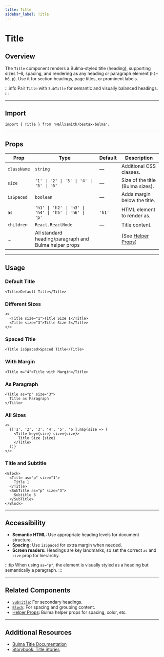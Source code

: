 ```yaml
---
title: Title
sidebar_label: Title
---
```


# Title

## Overview

The `Title` component renders a Bulma-styled title (heading), supporting sizes 1–6, spacing, and rendering as any heading or paragraph element (`h1`–`h6`, `p`). Use it for section headings, page titles, or prominent labels.

:::info
Pair `Title` with `SubTitle` for semantic and visually balanced headings.
:::

---

## Import

```tsx
import { Title } from '@allxsmith/bestax-bulma';
```

---

## Props

| Prop        | Type                                                  | Default | Description                                      |
| ----------- | ----------------------------------------------------- | ------- | ------------------------------------------------ |
| `className` | `string`                                              | —       | Additional CSS classes.                          |
| `size`      | `'1' \| '2' \| '3' \| '4' \| '5' \| '6'`              | —       | Size of the title (Bulma sizes).                 |
| `isSpaced`  | `boolean`                                             | —       | Adds margin below the title.                     |
| `as`        | `'h1' \| 'h2' \| 'h3' \| 'h4' \| 'h5' \| 'h6' \| 'p'` | `'h1'`  | HTML element to render as.                       |
| `children`  | `React.ReactNode`                                     | —       | Title content.                                   |
| ...         | All standard heading/paragraph and Bulma helper props |         | (See [Helper Props](../helpers/usebulmaclasses)) |

---

## Usage

### Default Title

```tsx live
<Title>Default Title</Title>
```

### Different Sizes

```tsx live
<>
  <Title size="1">Title Size 1</Title>
  <Title size="3">Title Size 3</Title>
</>
```

### Spaced Title

```tsx live
<Title isSpaced>Spaced Title</Title>
```

### With Margin

```tsx live
<Title m="4">Title with Margin</Title>
```

### As Paragraph

```tsx live
<Title as="p" size="3">
  Title as Paragraph
</Title>
```

### All Sizes

```tsx live
<>
  {['1', '2', '3', '4', '5', '6'].map(size => (
    <Title key={size} size={size}>
      Title Size {size}
    </Title>
  ))}
</>
```

### Title and Subtitle

```tsx live
<Block>
  <Title as="p" size="1">
    Title 1
  </Title>
  <SubTitle as="p" size="3">
    Subtitle 3
  </SubTitle>
</Block>
```

---

## Accessibility

- **Semantic HTML:** Use appropriate heading levels for document structure.
- **Spacing:** Use `isSpaced` for extra margin when needed.
- **Screen readers:** Headings are key landmarks, so set the correct `as` and `size` prop for hierarchy.

:::tip
When using `as="p"`, the element is visually styled as a heading but semantically a paragraph.
:::

---

## Related Components

- [`SubTitle`](./subtitle.md): For secondary headings.
- [`Block`](./block.md): For spacing and grouping content.
- [Helper Props](../helpers/usebulmaclasses.md): Bulma helper props for spacing, color, etc.

---

## Additional Resources

- [Bulma Title Documentation](https://bulma.io/documentation/elements/title/)
- [Storybook: Title Stories](https://bestax.cc/storybook/?path=/story/elements-title--default)
